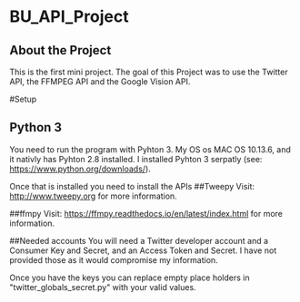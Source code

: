 # BU_API_Project
## About the Project 
This is the first mini project. The goal of this Project was to use the Twitter API, the FFMPEG API and the Google Vision API.

#Setup
## Python 3
You need to run the program with Pyhton 3. My OS os MAC OS 10.13.6, and it nativly has Pyhton 2.8 installed. I installed Pyhton 3 serpatly (see: https://www.python.org/downloads/).

Once that is installed you need to install the APIs 
##Tweepy
Visit: http://www.tweepy.org for more information.


##ffmpy
Visit: https://ffmpy.readthedocs.io/en/latest/index.html for more information.

##Needed accounts
You will need a Twitter developer account and a Consumer Key and Secret, and an Access Token and Secret. I have not provided those as it would compromise my information. 

Once you have the keys you can replace empty place holders in "twitter_globals_secret.py" with your valid values. 